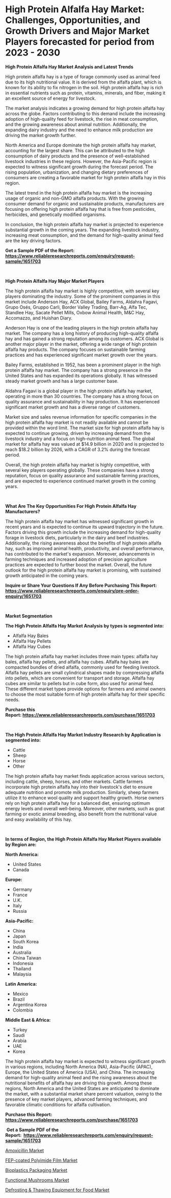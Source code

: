 <p><h1>High Protein Alfalfa Hay Market: Challenges, Opportunities, and Growth Drivers and Major Market Players forecasted for period from 2023 - 2030</h1></p><p><strong>High Protein Alfalfa Hay Market Analysis and Latest Trends</strong></p>
<p><p>High protein alfalfa hay is a type of forage commonly used as animal feed due to its high nutritional value. It is derived from the alfalfa plant, which is known for its ability to fix nitrogen in the soil. High protein alfalfa hay is rich in essential nutrients such as protein, vitamins, minerals, and fiber, making it an excellent source of energy for livestock.</p><p>The market analysis indicates a growing demand for high protein alfalfa hay across the globe. Factors contributing to this demand include the increasing adoption of high-quality feed for livestock, the rise in meat consumption, and the growing awareness about animal nutrition. Additionally, the expanding dairy industry and the need to enhance milk production are driving the market growth further.</p><p>North America and Europe dominate the high protein alfalfa hay market, accounting for the largest share. This can be attributed to the high consumption of dairy products and the presence of well-established livestock industries in these regions. However, the Asia-Pacific region is expected to witness significant growth during the forecast period. The rising population, urbanization, and changing dietary preferences of consumers are creating a favorable market for high protein alfalfa hay in this region.</p><p>The latest trend in the high protein alfalfa hay market is the increasing usage of organic and non-GMO alfalfa products. With the growing consumer demand for organic and sustainable products, manufacturers are focusing on offering high protein alfalfa hay that is free from pesticides, herbicides, and genetically modified organisms.</p><p>In conclusion, the high protein alfalfa hay market is projected to experience substantial growth in the coming years. The expanding livestock industry, increasing meat consumption, and the demand for high-quality animal feed are the key driving factors.</p></p>
<p><strong>Get a Sample PDF of the Report:&nbsp; <a href="https://www.reliableresearchreports.com/enquiry/request-sample/1651703">https://www.reliableresearchreports.com/enquiry/request-sample/1651703</a></strong></p>
<p>&nbsp;</p>
<p><strong>High Protein Alfalfa Hay Major Market Players</strong></p>
<p><p>The high protein alfalfa hay market is highly competitive, with several key players dominating the industry. Some of the prominent companies in this market include Anderson Hay, ACX Global, Bailey Farms, Aldahra Fagavi, Grupo Osés, Gruppo Carli, Border Valley Trading, Barr-Ag, Alfa Tec, Standlee Hay, Sacate Pellet Mills, Oxbow Animal Health, M&C Hay, Accomazzo, and Huishan Diary.</p><p>Anderson Hay is one of the leading players in the high protein alfalfa hay market. The company has a long history of producing high-quality alfalfa hay and has gained a strong reputation among its customers. ACX Global is another major player in the market, offering a wide range of high protein alfalfa hay products. The company focuses on sustainable farming practices and has experienced significant market growth over the years.</p><p>Bailey Farms, established in 1952, has been a prominent player in the high protein alfalfa hay market. The company has a strong presence in the United States and has expanded its operations globally. It has witnessed steady market growth and has a large customer base.</p><p>Aldahra Fagavi is a global player in the high protein alfalfa hay market, operating in more than 30 countries. The company has a strong focus on quality assurance and sustainability in hay production. It has experienced significant market growth and has a diverse range of customers.</p><p>Market size and sales revenue information for specific companies in the high protein alfalfa hay market is not readily available and cannot be provided within the word limit. The market size for high protein alfalfa hay is expected to continue growing, driven by increasing demand from the livestock industry and a focus on high-nutrition animal feed. The global market for alfalfa hay was valued at $14.9 billion in 2020 and is projected to reach $18.2 billion by 2026, with a CAGR of 3.2% during the forecast period.</p><p>Overall, the high protein alfalfa hay market is highly competitive, with several key players operating globally. These companies have a strong reputation, focus on quality assurance and sustainable farming practices, and are expected to experience continued market growth in the coming years.</p></p>
<p>&nbsp;</p>
<p><strong>What Are The Key Opportunities For High Protein Alfalfa Hay Manufacturers?</strong></p>
<p><p>The high protein alfalfa hay market has witnessed significant growth in recent years and is expected to continue its upward trajectory in the future. Factors driving this growth include the increasing demand for high-quality forage in livestock diets, particularly in the dairy and beef industries. Additionally, the rising awareness about the benefits of high protein alfalfa hay, such as improved animal health, productivity, and overall performance, has contributed to the market's expansion. Moreover, advancements in farming techniques and increased adoption of precision agriculture practices are expected to further boost the market. Overall, the future outlook for the high protein alfalfa hay market is promising, with sustained growth anticipated in the coming years.</p></p>
<p><strong>Inquire or Share Your Questions If Any Before Purchasing This Report: <a href="https://www.reliableresearchreports.com/enquiry/pre-order-enquiry/1651703">https://www.reliableresearchreports.com/enquiry/pre-order-enquiry/1651703</a></strong></p>
<p>&nbsp;</p>
<p><strong>Market Segmentation</strong></p>
<p><strong>The High Protein Alfalfa Hay Market Analysis by types is segmented into:</strong></p>
<p><ul><li>Alfalfa Hay Bales</li><li>Alfalfa Hay Pellets</li><li>Alfalfa Hay Cubes</li></ul></p>
<p><p>The high protein alfalfa hay market includes three main types: alfalfa hay bales, alfalfa hay pellets, and alfalfa hay cubes. Alfalfa hay bales are compacted bundles of dried alfalfa, commonly used for feeding livestock. Alfalfa hay pellets are small cylindrical shapes made by compressing alfalfa into pellets, which are convenient for transport and storage. Alfalfa hay cubes are similar to pellets but in cube form, also used for animal feed. These different market types provide options for farmers and animal owners to choose the most suitable form of high protein alfalfa hay for their specific needs.</p></p>
<p><strong>Purchase this Report:&nbsp;<a href="https://www.reliableresearchreports.com/purchase/1651703">https://www.reliableresearchreports.com/purchase/1651703</a></strong></p>
<p>&nbsp;</p>
<p><strong>The High Protein Alfalfa Hay Market Industry Research by Application is segmented into:</strong></p>
<p><ul><li>Cattle</li><li>Sheep</li><li>Horse</li><li>Other</li></ul></p>
<p><p>The high protein alfalfa hay market finds application across various sectors, including cattle, sheep, horses, and other markets. Cattle farmers incorporate high protein alfalfa hay into their livestock's diet to ensure adequate nutrition and promote milk production. Similarly, sheep farmers utilize it to enhance wool quality and support healthy growth. Horse owners rely on high protein alfalfa hay for a balanced diet, ensuring optimum energy levels and overall well-being. Moreover, other markets, such as goat farming or exotic animal breeding, also benefit from the nutritional value and easy availability of this hay.</p></p>
<p>&nbsp;</p>
<p><strong>In terms of Region, the High Protein Alfalfa Hay Market Players available by Region are:</strong></p>
<p>
    <p> <strong> North America: </strong>
        <ul>
            <li>United States</li>
            <li>Canada</li>
        </ul>
        </p> 
    <p> <strong> Europe: </strong>
        <ul>
            <li>Germany</li>
            <li>France</li>
            <li>U.K.</li>
            <li>Italy</li>
            <li>Russia</li>
        </ul>
        </p> 
    <p> <strong> Asia-Pacific: </strong>
        <ul>
            <li>China</li>
            <li>Japan</li>
            <li>South Korea</li>
            <li>India</li>
            <li>Australia</li>
            <li>China Taiwan</li>
            <li>Indonesia</li>
            <li>Thailand</li>
            <li>Malaysia</li>
        </ul>
        </p> 
    <p> <strong> Latin America: </strong>
        <ul>
            <li>Mexico</li>
            <li>Brazil</li>
            <li>Argentina Korea</li>
            <li>Colombia</li>
        </ul>
        </p> 
    <p> <strong> Middle East & Africa: </strong>
        <ul>
            <li>Turkey</li>
            <li>Saudi</li>
            <li>Arabia</li>
            <li>UAE</li>
            <li>Korea</li>
        </ul>
    </p>
    </p>
<p><p>The high protein alfalfa hay market is expected to witness significant growth in various regions, including North America (NA), Asia-Pacific (APAC), Europe, the United States of America (USA), and China. The increasing demand for high-quality animal feed and the rising awareness about the nutritional benefits of alfalfa hay are driving this growth. Among these regions, North America and the United States are anticipated to dominate the market, with a substantial market share percent valuation, owing to the presence of key market players, advanced farming techniques, and favorable climatic conditions for alfalfa cultivation.</p></p>
<p><strong>Purchase this Report: <a href="https://www.reliableresearchreports.com/purchase/1651703">https://www.reliableresearchreports.com/purchase/1651703</a></strong></p>
<p>&nbsp;<strong>Get a Sample PDF of the Report:&nbsp;&nbsp;<a href="https://www.reliableresearchreports.com/enquiry/request-sample/1651703">https://www.reliableresearchreports.com/enquiry/request-sample/1651703</a></strong></p>
<p><strong></strong></p>
<p><p><a href="https://medium.com/@sanjubabarp23/amoxicillin-market-trends-and-market-analysis-forecasted-for-period-2023-2030-0c4e93f2d041">Amoxicillin Market</a></p><p><a href="https://www.linkedin.com/pulse/fep-coated-polyimide-film-market-insights-players-forecast/">FEP-coated Polyimide Film Market</a></p><p><a href="https://www.linkedin.com/pulse/bioplastics-packaging-market-research-report-unlocks/">Bioplastics Packaging Market</a></p><p><a href="https://medium.com/@avarobertson1969/functional-mushrooms-market-size-growth-forecast-2023-2030-bf3e4d7ce5ff">Functional Mushrooms Market</a></p><p><a href="https://www.linkedin.com/pulse/defrosting-amp-thawing-equipment-food-market-size-share/">Defrosting & Thawing Equipment for Food Market</a></p></p>